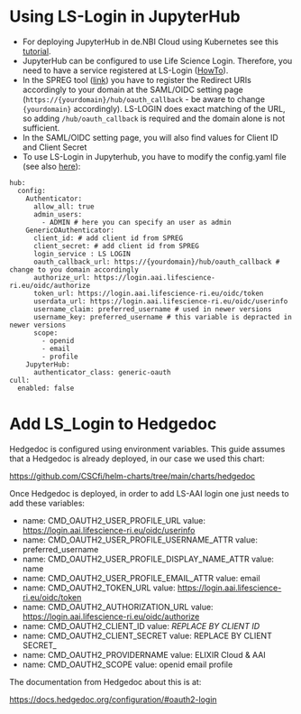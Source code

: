 # Using LS-Login in JupyterHub

* For deploying JupyterHub in de.NBI Cloud using Kubernetes see this [tutorial](https://cloud.denbi.de/wiki/Tutorials/JupyterHub/).
* JupyterHub can be configured to use Life Science Login. Therefore, you need to have a service registered at LS-Login ([HowTo](https://docs.google.com/document/d/17pNXM_psYOP5rWF302ObAJACsfYnEWhjvxAHzcjvfIE/edit?tab=t.0#heading=h.suudoy1bqtvm)).
* In the SPREG tool ([link](https://services.aai.lifescience-ri.eu/spreg)) you have to register the Redirect URIs accordingly to your domain at the SAML/OIDC setting page (`https://{yourdomain}/hub/oauth_callback` - be aware to change `{yourdomain}` accordingly). LS-LOGIN does exact matching of the URL, so adding `/hub/oauth_callback` is required and the domain alone is not sufficient.
* In the SAML/OIDC setting page, you will also find values for Client ID and Client Secret
* To use LS-Login in Jupyterhub, you have to modify the config.yaml file (see also [here](https://z2jh.jupyter.org/en/stable/administrator/authentication.html)):

```
hub:
  config:
    Authenticator:
      allow_all: true
      admin_users:
        - ADMIN # here you can specify an user as admin
    GenericOAuthenticator:
      client_id: # add client id from SPREG
      client_secret: # add client id from SPREG
      login_service : LS LOGIN
      oauth_callback_url: https://{yourdomain}/hub/oauth_callback # change to you domain accordingly
      authorize_url: https://login.aai.lifescience-ri.eu/oidc/authorize
      token_url: https://login.aai.lifescience-ri.eu/oidc/token
      userdata_url: https://login.aai.lifescience-ri.eu/oidc/userinfo
      username_claim: preferred_username # used in newer versions
      username_key: preferred_username # this variable is depracted in newer versions
      scope: 
        - openid
        - email
        - profile
    JupyterHub:
      authenticator_class: generic-oauth
cull:
  enabled: false

```

# Add LS_Login to Hedgedoc

Hedgedoc is configured using environment variables. This guide assumes that a Hedgedoc is already deployed, in our case we used this chart:

https://github.com/CSCfi/helm-charts/tree/main/charts/hedgedoc

Once Hedgedoc is deployed, in order to add LS-AAI login one just needs to add these variables:

- name: CMD_OAUTH2_USER_PROFILE_URL
  value: https://login.aai.lifescience-ri.eu/oidc/userinfo
- name: CMD_OAUTH2_USER_PROFILE_USERNAME_ATTR
  value: preferred_username
- name: CMD_OAUTH2_USER_PROFILE_DISPLAY_NAME_ATTR
  value: name
- name: CMD_OAUTH2_USER_PROFILE_EMAIL_ATTR
  value: email
- name: CMD_OAUTH2_TOKEN_URL
  value: https://login.aai.lifescience-ri.eu/oidc/token
- name: CMD_OAUTH2_AUTHORIZATION_URL
  value: https://login.aai.lifescience-ri.eu/oidc/authorize
- name: CMD_OAUTH2_CLIENT_ID
  value: _REPLACE BY CLIENT ID_
- name: CMD_OAUTH2_CLIENT_SECRET
  value: REPLACE BY CLIENT SECRET_
- name: CMD_OAUTH2_PROVIDERNAME
  value: ELIXIR Cloud & AAI
- name: CMD_OAUTH2_SCOPE
  value: openid email profile
  
The documentation from Hedgedoc about this is at:

https://docs.hedgedoc.org/configuration/#oauth2-login